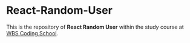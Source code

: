 # React-Random-User
This is the repository of **React Random User** within the study course at [WBS Coding School](https://www.wbscodingschool.com/).
